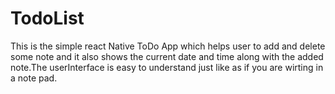 # TodoList

This is the simple react Native ToDo App which helps user to add  and delete some note and it also shows the current date and time along with the added note.The userInterface is easy to understand just like as if you are wirting in a note pad.

